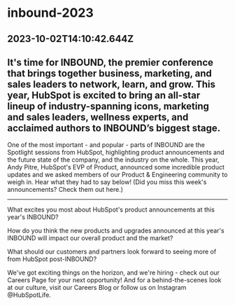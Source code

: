 # inbound-2023

## 2023-10-02T14:10:42.644Z

## It's time for INBOUND, the premier conference that brings together business, marketing, and sales leaders to network, learn, and grow. This year, HubSpot is excited to bring an all-star lineup of industry-spanning icons, marketing and sales leaders, wellness experts, and acclaimed authors to INBOUND’s biggest stage. 
One of the most important - and popular - parts of INBOUND are the Spotlight sessions from HubSpot, highlighting product announcements and the future state of the company, and the industry on the whole. This year, Andy Pitre, HubSpot's EVP of Product, announced some incredible product updates and we asked members of our Product & Engineering community to weigh in. Hear what they had to say below!
(Did you miss this week's announcements? Check them out here.)
_________
 
What excites you most about HubSpot's product announcements at this year's INBOUND?




How do you think the new products and upgrades announced at this year's INBOUND will impact our overall product and the market?




What should our customers and partners look forward to seeing more of from HubSpot post-INBOUND?




We've got exciting things on the horizon, and we're hiring - check out our Careers Page for your next opportunity! And for a behind-the-scenes look at our culture, visit our Careers Blog or follow us on Instagram @HubSpotLife.
